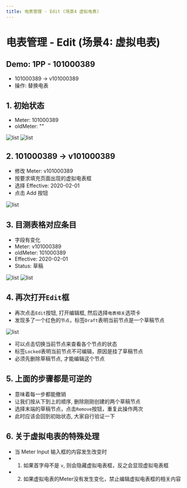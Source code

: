 ```yaml
---
title: 电表管理 - Edit (场景4 虚拟电表)
---
```


# 电表管理 - Edit (场景4: 虚拟电表)

## Demo: 1PP - 101000389
- 101000389 -> v101000389
- 操作: 替换电表

## 1. 初始状态
- Meter: 101000389
- oldMeter: ""

<img :src="$withBase('/img/c7-0.png')" alt="list">

<img :src="$withBase('/img/c7-1.png')" alt="list">

## 2. 101000389 -> v101000389
- 修改 Meter: v101000389
- 按要求填充页面出现的虚拟电表框
- 选择 Effective: 2020-02-01
- 点击 Add 按钮

<img :src="$withBase('/img/c8-3.png')" alt="list">

## 3. 目测表格对应条目
- 字段有变化
- Meter: v101000389
- oldMeter: 101000389
- Effective: 2020-02-01
- Status: 草稿

<img :src="$withBase('/img/c8-4.png')" alt="list">
<img :src="$withBase('/img/c7-4_1.png')" alt="list">

## 4. 再次打开`Edit`框
- 再次点击`Edit`按钮, 打开编辑框, 然后选择`电表相关`选项卡
- 发现多了一个红色的`节点`，标签`Draft`表明当前节点是一个草稿节点

<img :src="$withBase('/img/c8-5.png')" alt="list">

- 可以点击切换当前节点来查看各个节点的状态
- 标签`Locked`表明当前节点不可编辑，原因是挂了草稿节点
- 必须先删除草稿节点, 才能编辑这个节点

## 5. 上面的步骤都是可逆的
- 意味着每一步都能撤销
- 让我们按从下到上的顺序, 删除刚刚创建的两个草稿节点
- 选择末端的草稿节点，点击`Remove`按钮，重复此操作两次
- 此时应该会回到初始状态, 大家自行验证一下

## 6. 关于虚拟电表的特殊处理
- 当 Meter Input 输入框的内容发生改变时
- 1. 如果首字母不是 `v`, 则会隐藏虚拟电表框，反之会显现虚拟电表框
- 2. 如果虚拟电表的Meter没有发生变化，禁止编辑虚拟电表框的相关内容
